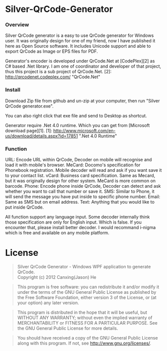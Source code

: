 Silver-QrCode-Generator
=======================

### Overview
Silver QrCode generator is a easy to use QrCode generator for Windows user. It was originally design for one of my friend, now I have published it here as Open Source software. It includes Unicode support and able to export QrCode as Image or EPS files for PDF. 

Generator's encoder is developed under QrCode.Net at [CodePlex][2] as C# based .Net library. I am one of coordinator and developer of that project, thus this project is a sub project of QrCode.Net. 
[2]: http://qrcodenet.codeplex.com/ "QrCode.Net"

### Install
Download Zip file from github and un-zip at your computer, then run "Silver QrCode generator.exe".

You can also right click that exe file and send to Desktop as shortcut. 

Generator require .Net 4.0 runtime. Which you can get from [Microsoft download page][1].
[1]: http://www.microsoft.com/en-us/download/details.aspx?id=17851 ".Net 4.0 Runtime"

### Function
URL: Encode URL within QrCode, Decoder on mobile will recognise and load it with mobile's browser.
MeCard: Docomo's specification for Phonebook registration. Mobile decoder will read and ask if you want save it to your contact list.
vCard: Business card specification. Same as Mecard, but it was originally design for other system. MeCard is more common on barcode.
Phone: Encode phone inside QrCode, Decoder can detect and ask whether you want to call that number or save it.
SMS: Similar to Phone, it will send the message you have put inside to specific phone number.
Email: Same as SMS but on email address.
Text: Anything that you would like to put inside QrCode.

All function support any language input. Some decoder internally think those specification are only for English input. Which is false. If you encounter that, please install better decoder. I would recommand i-nigma which is free and available on any mobile platform.




# License

>Silver QrCode Generator - Windows WPF application to generate QrCode.    
>Copyright (c) 2012 Canxing(Jason) He

>This program is free software: you can redistribute it and/or modify
>it under the terms of the GNU General Public License as published by
>the Free Software Foundation, either version 3 of the License, or
>(at your option) any later version.

>This program is distributed in the hope that it will be useful,
>but WITHOUT ANY WARRANTY; without even the implied warranty of
>MERCHANTABILITY or FITNESS FOR A PARTICULAR PURPOSE.  See the
>GNU General Public License for more details.

>You should have received a copy of the GNU General Public License
>along with this program.  If not, see <http://www.gnu.org/licenses/>.